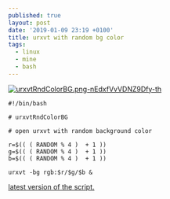 ```yaml
---
published: true
layout: post
date: '2019-01-09 23:19 +0100'
title: urxvt with random bg color
tags:
  - linux
  - mine
  - bash
---
```

[![urxvtRndColorBG.png-nEdxfVvVDNZ9Dfy-th](https://images.weserv.nl/?url=https://i.imgur.com/3zH3lfub.jpg)](https://images.weserv.nl/?url=https://i.imgur.com/3zH3lfu.jpg)

    #!/bin/bash

    # urxvtRndColorBG

    # open urxvt with random background color

    r=$(( ( RANDOM % 4 )  + 1 ))
    g=$(( ( RANDOM % 4 )  + 1 ))
    b=$(( ( RANDOM % 4 )  + 1 ))

    urxvt -bg rgb:$r/$g/$b &

[latest version of the script.](https://raw.githubusercontent.com/brontosaurusrex/stretchbang/master/bin/urxvtRndColorBG)
